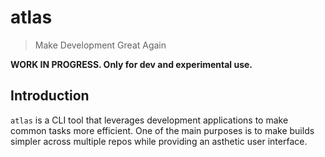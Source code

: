 # atlas
> Make Development Great Again

**WORK IN PROGRESS. Only for dev and experimental use.**

## Introduction
`atlas` is a CLI tool that leverages development applications to make common tasks more efficient. 
One of the main purposes is to make builds simpler across multiple repos while providing an asthetic user interface.
